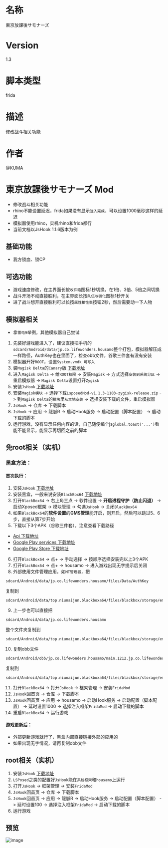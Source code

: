 # 名称
東京放課後サモナーズ
# Version
1.3
# 脚本类型
frida
# 描述
修改战斗相关功能
# 作者
@KUMA

# 東京放課後サモナーズ Mod
* 修改战斗相关功能
* rhino不能设置延迟，frida如果没有显示`注入完成`，可以设置1000毫秒这样的延迟
* 模拟器使用rhino，实机rhino和frida都行
* 当前文档以JsHook 1.1.6版本为例

## 基础功能
* 我方锁血、锁CP

## 可选功能
* 游戏速度修改，在主界面长按`收件箱`图标1秒切换，在1倍、3倍、5倍之间切换
* 战斗开场不动直接胜利，在主界面长按`队伍与强化`图标1秒开关
* 进了战斗想开直接胜利可以长按`属性相性表`按钮2秒，然后需要动一下人物

## 模拟器相关
* 拿`雷电9`举例，其他模拟器自己尝试
1. 先装好游戏能进入了，建议直接把手机的`sdcard/Android/data/jp.co.lifewonders.housamo`整个打包，模拟器解压成一样路径，AuthKey也在里面了，检查obb文件，谷歌三件套有没有安装
2. 模拟器开好`ROOT`，设置`System.vmdk 可写入`
3. 装`Magisk Delta`的`Canary`版 [下载地址](https://huskydg.github.io/magisk-files/)
4. 进入`Magisk Delta` -> 给`ROOT权限` -> 安装`Magisk` -> 方式选择`安装到系统分区` -> 重启模拟器 -> `Magisk Delta`设置打开`Zygisk`
5. 安装`JsHook` [下载地址](https://jshook.org/)
6. 安装`Magisk模块` -> 选择下载`LsposedMod-v1.1.3-1103-zygisk-release.zip` -> 到`Magisk Delta`的`模块`里`从本地安装` -> 选择安装下载的文件，重启模拟器
7. `JsHook` -> 仓库 -> 下载脚本
8. `JsHook` -> 应用 -> 龍脈R -> 启动Hook服务 -> 启动配置（脚本配置） -> 启动下载的脚本
9. 运行游戏，没有显示任何内容的话，自己随便编个js`global.toast('...')`看能不能显示，能显示再切回之前的脚本

## 免root相关（实机）
### 黑盒方法：
#### 首次执行：
1. 安装`JsHook` [下载地址](https://jshook.org/)
2. 安装黑盒，一般来说安装`BlackBox64` [下载地址](https://github.com/FBlackBox/BlackBox/releases)
3. 打开`BlackBox64` -> 右上角三点 -> 软件设置 -> **开启进程守护（防止闪退）** -> 启动Xposed框架 -> 模块管理 -> 勾选`JsHook` -> 关闭`BlackBox64`
4. 如果`BlackBox64`的**软件设置**的**GMS管理**能开启，则开启，然后可以跳过5、6步，直接从第7步开始
5. 下载以下3个APK（谷歌三件套），注意查看下载路径
* [Api 下载地址](https://github.com/xkeyC/x_google_installer/releases/tag/api28)
* [Google Play services 下载地址](https://github.com/xkeyC/x_google_installer/releases/tag/s212417037)
* [Google Play Store 下载地址](https://github.com/xkeyC/x_google_installer/releases/tag/st82601710)
6. 打开`BlackBox64` -> 点+ -> 手动选择 -> 按顺序选择安装完以上3个APK
7. 打开`BlackBox64` -> 点+ -> housamo -> 进入游戏出现无字提示后关闭
8. 外部使用文件管理应用，如`MT管理器`，把
```
sdcard/Android/data/jp.co.lifewonders.housamo/files/Data/AuthKey
```
复制到
```
sdcard/Android/data/top.niunaijun.blackboxa64/files/blackbox/storage/emulated/0/Android/data/jp.co.lifewonders.housamo/files/Data/AuthKey
```
9. 上一步也可以直接把
```
sdcard/Android/data/jp.co.lifewonders.housamo
```
整个文件夹复制到
```
sdcard/Android/data/top.niunaijun.blackboxa64/files/blackbox/storage/emulated/0/Android/data/jp.co.lifewonders.housamo
```
10. 复制obb文件
```
sdcard/Android/obb/jp.co.lifewonders.housamo/main.1212.jp.co.lifewonders.housamo.obb
```
复制到
```
sdcard/Android/data/top.niunaijun.blackboxa64/files/blackbox/storage/emulated/0/Android/obb/jp.co.lifewonders.housamo/main.1212.jp.co.lifewonders.housamo.obb
```
11. 打开`BlackBox64` -> 打开`JsHook` -> 框架管理 -> 安装`FridaMod`
12. `JsHook`回首页 -> 仓库 -> 下载脚本
13. `JsHook`回首页 -> 应用 -> housamo -> 启动Hook服务 -> 启动配置（脚本配置） -> 延时设置1000 -> 选择注入框架`FridaMod` -> 启动下载的脚本
14. 重启`BlackBox64` -> 运行游戏
#### 游戏更新后：
* 外部更新游戏就行了，黑盒内部直接链接外部的应用的
* 如果出现无字情况，请再复制obb文件

## root相关（实机）
1. 安装`JsHook` [下载地址](https://jshook.org/)
2. `LSPosed`之类的配置好`JsHook`能在`系统框架`和`housamo`上运行
3. 打开`JsHook` -> 框架管理 -> 安装`FridaMod`
4. `JsHook`回首页 -> 仓库 -> 下载脚本
5. `JsHook`回首页 -> 应用 -> 龍脈R -> 启动Hook服务 -> 启动配置（脚本配置） -> 延时设置100 -> 选择注入框架`FridaMod` -> 启动下载的脚本
6. 运行游戏

## 预览
![image](https://i.imgur.com/33Dyzty.jpg)

